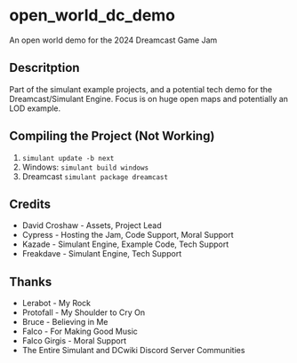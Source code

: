# open_world_dc_demo
An open world demo for the 2024 Dreamcast Game Jam

## Descritption
Part of the simulant example projects, and a potential tech demo for the Dreamcast/Simulant Engine.
Focus is on huge open maps and potentially an LOD example.
## Compiling the Project (Not Working)
1. ```simulant update -b next```
2. Windows: ```simulant build windows```
3. Dreamcast ```simulant package dreamcast```

## Credits
- David Croshaw - Assets, Project Lead
- Cypress       - Hosting the Jam, Code Support, Moral Support
- Kazade        - Simulant Engine, Example Code, Tech Support
- Freakdave     - Simulant Engine, Tech Support

## Thanks
- Lerabot       - My Rock
- Protofall     - My Shoulder to Cry On
- Bruce         - Believing in Me
- Falco         - For Making Good Music
- Falco Girgis  - Moral Support
- The Entire Simulant and DCwiki Discord Server Communities